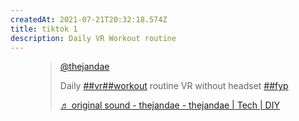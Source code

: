 ```yaml
---
createdAt: 2021-07-21T20:32:18.574Z
title: tiktok 1
description: Daily VR Workout routine
---
```

<figure>
<blockquote class="tiktok-embed" cite="https://www.tiktok.com/@thejandae/video/6974380125265612034" data-video-id="6974380125265612034" style="max-width: 605px;min-width: 325px;" > <section> <a target="_blank" title="@thejandae" href="https://www.tiktok.com/@thejandae">@thejandae</a> <p>Daily <a title="vr" target="_blank" href="https://www.tiktok.com/tag/vr">##vr</a><a title="workout" target="_blank" href="https://www.tiktok.com/tag/workout">##workout</a>  routine VR without headset <a title="fyp" target="_blank" href="https://www.tiktok.com/tag/fyp">##fyp</a></p> <a target="_blank" title="♬ original sound - thejandae - thejandae | Tech | DIY" href="https://www.tiktok.com/music/original-sound-thejandae-6974380030638050049">♬ original sound - thejandae - thejandae | Tech | DIY</a> </section> </blockquote> <script async src="https://www.tiktok.com/embed.js"></script>
</figure>